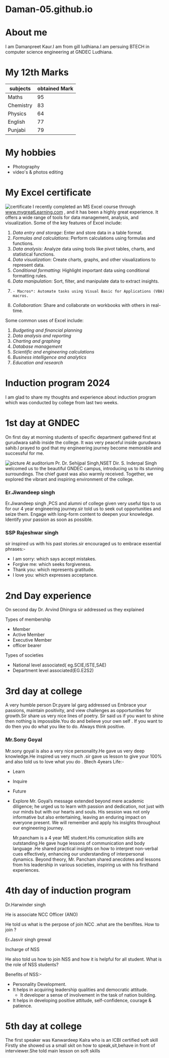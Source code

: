 # Daman-05.github.io

# About me


I am Damanpreet Kaur.I am from gill ludhiana.I am persuing BTECH in computer science engineering at GNDEC Ludhiana.

# My 12th Marks 

|subjects| obtained Mark|
|----------|----------|
|Maths| 95|
|Chemistry| 83|
Physics| 64|
|English| 77|
|Punjabi| 79|
# My hobbies 
- Photography 
- video's & photos editing 

# My Excel certificate 
![certificate](IMG_20240722_201933.jpg)
I recently completed an MS Excel course through www.mygreatLearning.com , and it has been a highly great experience. It offers a wide range of tools for data management, analysis, and visualization. Some of the key features of Excel include:

1. _Data entry and storage_: Enter and store data in a table format.
2. _Formulas and calculations_: Perform calculations using formulas and functions.
3. _Data analysis_: Analyze data using tools like pivot tables, charts, and statistical functions.
4. _Data visualization_: Create charts, graphs, and other visualizations to represent data.
5. _Conditional formatting_: Highlight important data using conditional formatting rules.
6. _Data manipulation_: Sort, filter, and manipulate data to extract insights.
7.     - Macros*: Automate tasks using Visual Basic for Applications (VBA) macros.
8. _Collaboration_: Share and collaborate on workbooks with others in real-time.

Some common uses of Excel include:

1. _Budgeting and financial planning_
2. _Data analysis and reporting_
3. _Charting and graphing_
4. _Database management_
5. _Scientific and engineering calculations_
6. _Business intelligence and analytics_
7. _Education and research_

# Induction program 2024

I am glad to share my thoughts and experience about induction program which was conducted by  college from last two weeks.

# 1st day at GNDEC 

On first day at morning students of specific department gathered first at gurudwara sahib inside the college. It was very peaceful inside gurudwara sahib.I prayed to god that my engineering journey become memorable and successful for me.

![picture](IMG-20240726-WA0014.jpg)
At auditorium Pr. Dr. Sehijpal Singh,NSET Dir. S. Inderpal Singh  welcomed us to the beautiful GNDEC campus, introducing us to its stunning surroundings. The chief guest was also warmly received. Together, we explored the vibrant and inspiring environment of the college.

### Er.Jiwandeep singh

Er.Jiwandeep singh ,PCS and alumni of college given very useful tips to us for our 4 year engineering journey.sir told us to seek out opportunities and seize them. Engage with long-form content to deepen your knowledge. Identify your passion as soon as possible.

### SSP Rajeshwar singh 

sir inspired us with his past stories.sir encouraged us to embrace essential phrases:-
- I am sorry: which says accept mistakes.
- Forgive me: which seeks forgiveness.
- Thank you: which represents gratitude.
- I love you: which expresses acceptance.

# 2nd  Day experience 

On second day Dr. Arvind Dhingra sir addressed us they explained

Types of membership

- Member 
- Active Member
- Executive Member
- officer bearer

  
Types of societies

- National level associated( eg.SCIE,ISTE,SAE)
- Department level associated(EG.E2S2)

# 3rd day at college 

A very humble person Dr.pyare lal garg addressed us Embrace your passions, maintain positivity, and view challenges as opportunities for growth.Sir share us very nice lines of poetry. Sir said us if you want to shine then nothing is impossible.You do and believe your own self . If you want to do then you do what you like to do. Always think positive.
### Mr.Sony Goyal 
Mr.sony goyal is also a very nice personality.He gave us very deep knowledge.He inspired us very much .sir gave us lesson to give your 100% and also told us to love what you do .
 Btech 4years Life:-
- Learn
- Inquire
- Future
- Explore
Mr. Goyal’s message extended beyond mere academic diligence; he urged us to learn with passion and dedication, not just with our minds but with our hearts and souls. His session was not only informative but also entertaining, leaving an enduring impact on everyone present. We will remember and apply his insights throughout our engineering journey.


  Mr.pancham is a 4 year ME student.His comunication skills are outstanding.He gave huge lessons of communication and body language .He shared practical insights on how to interpret non-verbal cues effectively, enhancing our understanding of interpersonal dynamics. Beyond theory, Mr. Pancham shared anecdotes and lessons from his leadership in various societies, inspiring us with his firsthand experiences. 
  
# 4th day of induction program 

Dr.Harwinder singh

He is associate NCC Officer (ANO)

He told us what is the perpose of join NCC .what are the benifites. How to join ?

Er.Jasvir singh grewal

Incharge of NSS

He also told us how to join NSS and how it is helpful for all student. What is the role of NSS students?

Benefits of NSS:-


- Personality Development.
- It helps in acquiring leadership qualities and democratic attitude.
  - It developer a sense of involvement in the task of nation building.
- It helps in developing positive attitude, self-confidence, courage & patience.

# 5th day at college 

The first speaker was Kanwardeep Kalra who is an ICBI certified soft skill Firstly she showed us a small skit on how to speak,sit,behave in front of interviewer.She told main lesson on soft skills 
